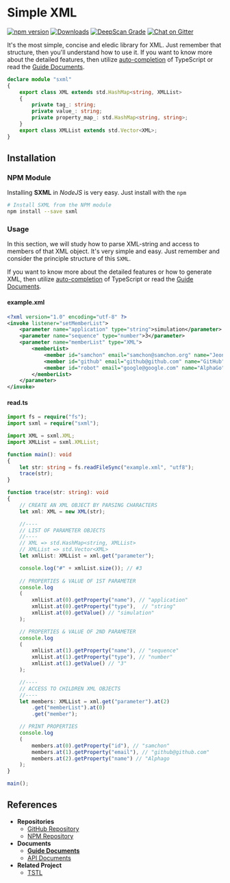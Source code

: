 # Simple XML
[![npm version](https://badge.fury.io/js/sxml.svg)](https://www.npmjs.com/package/sxml)
[![Downloads](https://img.shields.io/npm/dm/sxml.svg)](https://www.npmjs.com/package/sxml)
[![DeepScan Grade](https://deepscan.io/api/projects/1799/branches/7793/badge/grade.svg)](https://deepscan.io/dashboard/#view=project&pid=1799&bid=7793)
[![Chat on Gitter](https://badges.gitter.im/samchon/sxml.svg)](https://gitter.im/samchon/sxml?utm_source=badge&utm_medium=badge&utm_campaign=pr-badge&utm_content=badge)

It's the most simple, concise and eledic library for XML. Just remember that structure, then you'll understand how to use it. If you want to know more about the detailed features, then utilize <u>auto-completion</u> of TypeScript or read the [Guide Documents](https://github.com/samchon/sxml/wiki).

```typescript
declare module "sxml"
{
    export class XML extends std.HashMap<string, XMLList>
    {
        private tag_: string;
        private value_: string;
        private property_map_: std.HashMap<string, string>;
    }
    export class XMLList extends std.Vector<XML>;
}
```



## Installation
### NPM Module
Installing **SXML** in *NodeJS* is very easy. Just install with the `npm`

```bash
# Install SXML from the NPM module
npm install --save sxml
```

### Usage
In this section, we will study how to parse XML-string and access to members of that XML object. It's very simple and easy. Just remember and consider the principle structure of this `SXML`.

If you want to know more about the detailed features or how to generate XML, then utilize <u>auto-completion</u> of TypeScript or read the [Guide Documents](https://github.com/samchon/sxml/wiki).

#### example.xml
```xml
<?xml version="1.0" encoding="utf-8" ?>
<invoke listener="setMemberList">
    <parameter name="application" type="string">simulation</parameter>
    <parameter name="sequence" type="number">3</parameter>
    <parameter name="memberList" type="XML">
        <memberList>
            <member id="samchon" email="samchon@samchon.org" name="Jeongho Nam" />
            <member id="github" email="github@github.com" name="GitHub" />
            <member id="robot" email="google@google.com" name="AlphaGo" />
        </memberList>
    </parameter>
</invoke>
```

#### read.ts
```typescript
import fs = require("fs");
import sxml = require("sxml");

import XML = sxml.XML;
import XMLList = sxml.XMLList;

function main(): void
{
    let str: string = fs.readFileSync("example.xml", "utf8");
    trace(str);
}

function trace(str: string): void
{
    // CREATE AN XML OBJECT BY PARSING CHARACTERS
    let xml: XML = new XML(str);

    //----
    // LIST OF PARAMETER OBJECTS
    //----
    // XML => std.HashMap<string, XMLList>
    // XMLList => std.Vector<XML>
    let xmlList: XMLList = xml.get("parameter");

    console.log("#" + xmlList.size()); // #3
    
    // PROPERTIES & VALUE OF 1ST PARAMETER
    console.log
    (
        xmlList.at(0).getProperty("name"), // "application"
        xmlList.at(0).getProperty("type"),  // "string"
        xmlList.at(0).getValue() // "simulation"
    );

    // PROPERTIES & VALUE OF 2ND PARAMETER
    console.log
    (
        xmlList.at(1).getProperty("name"), // "sequence"
        xmlList.at(1).getProperty("type"), // "number"
        xmlList.at(1).getValue() // "3"
    );

    //----
    // ACCESS TO CHILDREN XML OBJECTS
    //----
    let members: XMLList = xml.get("parameter").at(2)
        .get("memberList").at(0)
        .get("member");

    // PRINT PROPERTIES
    console.log
    (
        members.at(0).getProperty("id"), // "samchon"
        members.at(1).getProperty("email"), // "github@github.com"
        members.at(2).getProperty("name") // "Alphago
    );
}

main();
```



## References
  - **Repositories**
    - [GitHub Repository](https://github.com/samchon/sxml)
    - [NPM Repository](https://www.npmjs.com/package/sxml)
  - **Documents**
    - [**Guide Documents**](https://github.com/samchon/sxml/wiki)
    - [API Documents](http://samchon.github.io/sxml/api)
  - **Related Project**
    - [TSTL](https://github.com/samchon/tstl)
